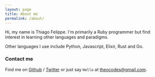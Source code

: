 ```yaml
---
layout: page
title: About me
permalink: /about/
---
```


Hi, my name is Thiago Felippe.
I'm primarily a Ruby programmer but find interest in learning other languages and
paradigms.

Other languages I use include Python, Javascript, Elixir, Rust and Go.

### Contact me

Find me on [Github][github] / [Twitter][Twitter] or just say `Hello` at 
[theocodes@gmail.com](theocodes@gmail.com).



[jekyll]: http://jekyllrb.com
[github]: https://github.com/theocodes
[twitter]: https://twitter.com/felippeth
